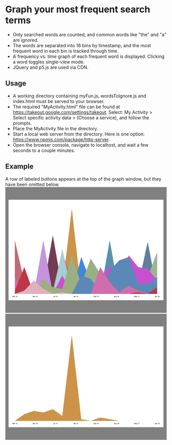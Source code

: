 # Graph your most frequent search terms
- Only searched words are counted, and common words like "the" and "a" are ignored. 
- The words are separated into 16 bins by timestamp, and the most frequent word in each bin is tracked through time.
- A frequency vs. time graph of each frequent word is displayed. Clicking a word toggles single-view mode.
- JQuery and p5.js are used via CDN.

## Usage
- A working directory containing myFun.js, wordsToIgnore.js and index.html must be served to your browser.
- The required "MyActivity.html" file can be found at https://takeout.google.com/settings/takeout. Select: My Activity > Select specific activity data > (Choose a service), and follow the prompts.
- Place the MyActivity file in the directory.
- Start a local web server from the directory. Here is one option: https://www.npmjs.com/package/http-server.
- Open the browser console, navigate to localhost, and wait a few seconds to a couple minutes.

## Example
A row of labeled buttons appears at the top of the graph window, but they have been omitted below.
![](/example1.jpg)
![](/example2.jpg)

